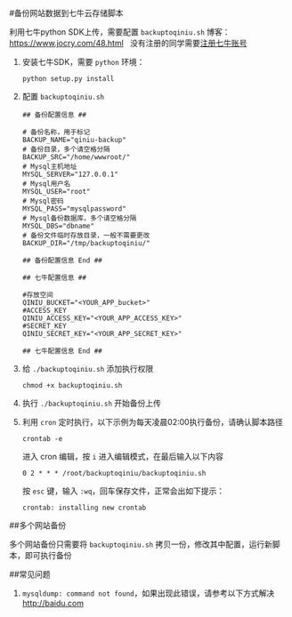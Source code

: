 #备份网站数据到七牛云存储脚本

利用七牛python SDK上传，需要配置 `backuptoqiniu.sh`
博客：https://www.jocry.com/48.html    没有注册的同学需要[注册七牛账号](https://portal.qiniu.com/signup?code=3lca3cfxpx1ea)  

1. 安装七牛SDK，需要 `python` 环境：
	```
	python setup.py install
	```

2. 配置 `backuptoqiniu.sh`
	```
	## 备份配置信息 ##

	# 备份名称，用于标记
	BACKUP_NAME="qiniu-backup"
	# 备份目录，多个请空格分隔
	BACKUP_SRC="/home/wwwroot/"
	# Mysql主机地址
	MYSQL_SERVER="127.0.0.1"
	# Mysql用户名
	MYSQL_USER="root"
	# Mysql密码
	MYSQL_PASS="mysqlpassword"
	# Mysql备份数据库，多个请空格分隔
	MYSQL_DBS="dbname"
	# 备份文件临时存放目录，一般不需要更改
	BACKUP_DIR="/tmp/backuptoqiniu/"

	## 备份配置信息 End ##

	## 七牛配置信息 ##

	#存放空间
	QINIU_BUCKET="<YOUR_APP_bucket>"
	#ACCESS_KEY
	QINIU_ACCESS_KEY="<YOUR_APP_ACCESS_KEY>"
	#SECRET_KEY
	QINIU_SECRET_KEY="<YOUR_APP_SECRET_KEY>"

	## 七牛配置信息 End ##
	```

3. 给 `./backuptoqiniu.sh` 添加执行权限
	```
	chmod +x backuptoqiniu.sh
	```
	
4. 执行 `./backuptoqiniu.sh` 开始备份上传

5. 利用 `cron` 定时执行，以下示例为每天凌晨02:00执行备份，请确认脚本路径
	```
	crontab -e
	```
	进入 cron 编辑，按 `i` 进入编辑模式，在最后输入以下内容
	```
	0 2 * * * /root/backuptoqiniu/backuptoqiniu.sh
	```
	按 `esc` 键，输入 `:wq`，回车保存文件，正常会出如下提示：
	```
	crontab: installing new crontab
	```

##多个网站备份

多个网站备份只需要将 `backuptoqiniu.sh` 拷贝一份，修改其中配置，运行新脚本，即可执行备份

##常见问题

1. `mysqldump: command not found`，如果出现此错误，请参考以下方式解决
	http://baidu.com

